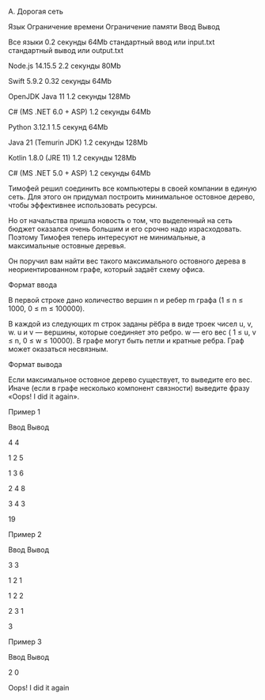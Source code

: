 
A. Дорогая сеть

Язык	Ограничение времени	Ограничение памяти	Ввод	Вывод

Все языки	0.2 секунды	64Mb	стандартный ввод или input.txt	стандартный вывод или output.txt

Node.js 14.15.5	2.2 секунды	80Mb

Swift 5.9.2	0.32 секунды	64Mb

OpenJDK Java 11	1.2 секунды	128Mb

C# (MS .NET 6.0 + ASP)	1.2 секунды	64Mb

Python 3.12.1	1.5 секунд	64Mb

Java 21 (Temurin JDK)	1.2 секунды	128Mb

Kotlin 1.8.0 (JRE 11)	1.2 секунды	128Mb

C# (MS .NET 5.0 + ASP)	1.2 секунды	64Mb

Тимофей решил соединить все компьютеры в своей компании в единую сеть. Для этого он придумал построить минимальное остовное дерево, чтобы эффективнее использовать ресурсы.


Но от начальства пришла новость о том, что выделенный на сеть бюджет оказался очень большим и его срочно надо израсходовать. Поэтому Тимофея теперь интересуют не минимальные, а максимальные остовные деревья.

Он поручил вам найти вес такого максимального остовного дерева в неориентированном графе, который задаёт схему офиса.

Формат ввода

В первой строке дано количество вершин n и ребер m графа (1 ≤ n ≤ 1000, 0 ≤ m ≤ 100000).

В каждой из следующих m строк заданы рёбра в виде троек чисел u, v, w. u и v — вершины, которые соединяет это ребро. w — его вес ( 1 ≤ u, v ≤ n, 0 ≤ w ≤ 10000). В графе могут быть петли и кратные ребра. Граф может оказаться несвязным.

Формат вывода

Если максимальное остовное дерево существует, то выведите его вес. Иначе (если в графе несколько компонент связности) выведите фразу «Oops! I did it again».

Пример 1

Ввод	Вывод

4 4

1 2 5

1 3 6

2 4 8

3 4 3

19

Пример 2

Ввод	Вывод

3 3

1 2 1

1 2 2

2 3 1

3

Пример 3

Ввод	Вывод

2 0

Oops! I did it again
